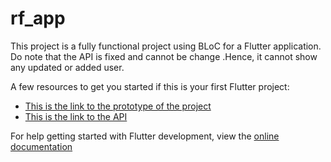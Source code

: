 # rf_app


This project is a fully functional project using BLoC for a Flutter application.
Do note that the API is fixed and cannot be change .Hence, it cannot show any updated or added user.

A few resources to get you started if this is your first Flutter project:

- [This is the link to the prototype of the project](https://www.figma.com/file/8vLosaoZAzn31yL9CuDLGp/Flutter-mockup-UI?node-id=0%3A1&t=kuUGUwcYiOjVkJD3-0b)
- [This is the link to the API](https://docs.flutter.dev/cookbook)

For help getting started with Flutter development, view the
[online documentation](https://documenter.getpostman.com/view/9635545/UVREkQNr)

